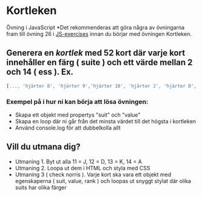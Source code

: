 # Kortleken
Övning i JavaScript
*Det rekommenderas att göra några av övningarna fram till övning 26 i [JS-exercises](https://github.com/BFU-2023/JS-exercises) innan du börjar med övningen Kortleken.

## Generera en *kortlek* med 52 kort där varje kort innehåller en färg ( suite ) och ett värde mellan 2 och 14 ( ess ). Ex.

```javascript
[..., 'hjärter 8', 'hjärter 9','hjärter 10', 'hjärter J', 'hjärter D', 'hjärter K', 'hjärter A', 'klöver 2', 'klöver 3', 'klöver 4', ...]
```


### Exempel på i hur ni kan börja att lösa övningen:
* Skapa ett objekt med propertys "suit" och "value"
* Skapa en loop där ni går från det minsta värdet till det högsta i kortleken
* Använd console.log för att dubbelkolla allt


## Vill du utmana dig?
* Utmaning 1. Byt ut alla 11 = J, 12 = D, 13 = K, 14 = A
* Utmaning 2. Loopa ut dem i HTML och styla med CSS
* Utmaning 3 ( check norris ). Varje kort ska vara ett objekt med egenskaperna ( suit, value, rank ) och loopas ut snyggt stylat där olika suits har olika färger
